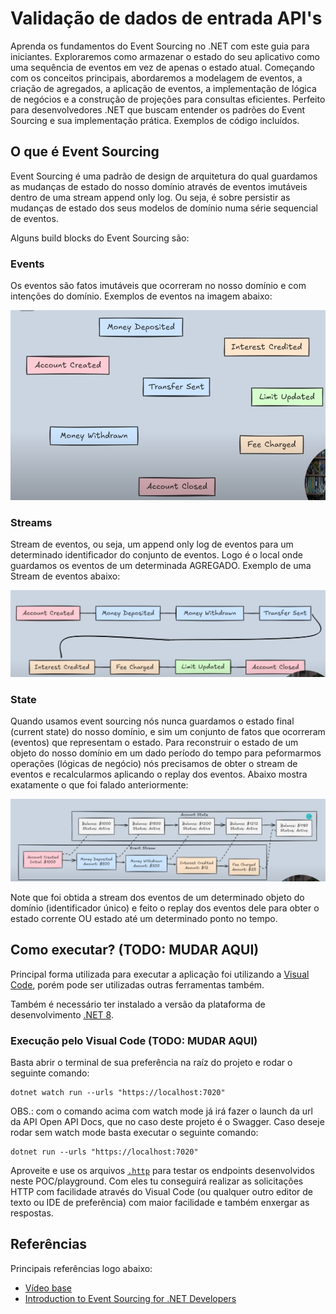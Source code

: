 # Validação de dados de entrada API's

Aprenda os fundamentos do Event Sourcing no .NET com este guia para iniciantes. Exploraremos como armazenar o estado do seu aplicativo como uma sequência de eventos em vez de apenas o estado atual. Começando com os conceitos principais, abordaremos a modelagem de eventos, a criação de agregados, a aplicação de eventos, a implementação de lógica de negócios e a construção de projeções para consultas eficientes. Perfeito para desenvolvedores .NET que buscam entender os padrões do Event Sourcing e sua implementação prática. Exemplos de código incluídos.

## O que é Event Sourcing

Event Sourcing é uma padrão de design de arquitetura do qual guardamos as mudanças de estado do nosso domínio através de eventos imutáveis dentro de uma stream append only log. Ou seja, é sobre persistir as mudanças de estado dos seus modelos de domínio numa série sequencial de eventos.

Alguns build blocks do Event Sourcing são:

### Events

Os eventos são fatos imutáveis que ocorreram no nosso domínio e com intenções do domínio. Exemplos de eventos na imagem abaixo:

![events](docs/events.png)

### Streams

Stream de eventos, ou seja, um append only log de eventos para um determinado identificador do conjunto de eventos. Logo é o local onde guardamos os eventos de um determinada AGREGADO. Exemplo de uma Stream de eventos abaixo:

![streams](docs/stream-of-events.png)

### State

Quando usamos event sourcing nós nunca guardamos o estado final (current state) do nosso domínio, e sim um conjunto de fatos que ocorreram (eventos) que representam o estado.
Para reconstruir o estado de um objeto do nosso domínio em um dado período do tempo para peformarmos operações (lógicas de negócio) nós precisamos de obter o stream de eventos e recalcularmos aplicando o replay dos eventos. Abaixo mostra exatamente o que foi falado anteriormente:

![replay-of-events](docs/current-state.png)

Note que foi obtida a stream dos eventos de um determinado objeto do domínio (identificador único) e feito o replay dos eventos dele para obter o estado corrente OU estado até um determinado ponto no tempo. 

## Como executar? (TODO: MUDAR AQUI)

Principal forma utilizada para executar a aplicação foi utilizando a [Visual Code](https://code.visualstudio.com/download), porém pode ser utilizadas outras ferramentas também.

Também é necessário ter instalado a versão da plataforma de desenvolvimento [.NET 8](https://dotnet.microsoft.com/pt-br/download/dotnet/8.0).

### Execução pelo Visual Code (TODO: MUDAR AQUI)

Basta abrir o terminal de sua preferência na raíz do projeto e rodar o seguinte comando:

```
dotnet watch run --urls "https://localhost:7020"
```

OBS.: com o comando acima com watch mode já irá fazer o launch da url da API Open API Docs, que no caso deste projeto é o Swagger.
Caso deseje rodar sem watch mode basta executar o seguinte comando:

```
dotnet run --urls "https://localhost:7020"
```

Aproveite e use os arquivos [`.http`](https://stackoverflow.com/questions/78119582/what-is-api-http-file-in-net-8) para testar os endpoints desenvolvidos neste POC/playground. Com eles tu conseguirá realizar as solicitações HTTP com facilidade através do Visual Code (ou qualquer outro editor de texto ou IDE de preferência) com maior facilidade e também enxergar as respostas.

## Referências

Principais referências logo abaixo:

- [Vídeo base](https://www.youtube.com/watch?v=gvW9uJSFujA)
- [Introduction to Event Sourcing for .NET Developers](https://www.milanjovanovic.tech/blog/introduction-to-event-sourcing-for-net-developers)